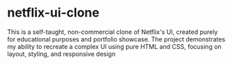 # netflix-ui-clone
This is a self-taught, non-commercial clone of Netflix's UI, created purely for educational purposes and portfolio showcase. The project demonstrates my ability to recreate a complex UI using pure HTML and CSS, focusing on layout, styling, and responsive design
